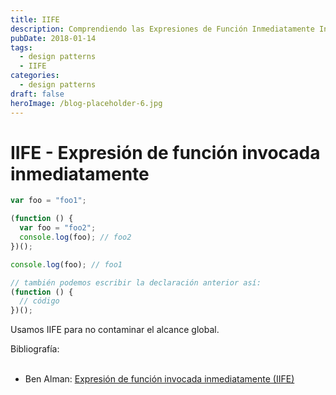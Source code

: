 ```yaml
---
title: IIFE
description: Comprendiendo las Expresiones de Función Inmediatamente Invocadas (IIFE) en JavaScript y su uso en la prevención de la contaminación del ámbito global
pubDate: 2018-01-14
tags:
  - design patterns
  - IIFE
categories:
  - design patterns
draft: false
heroImage: /blog-placeholder-6.jpg
---
```


# IIFE - Expresión de función invocada inmediatamente

```javascript
var foo = "foo1";

(function () {
  var foo = "foo2";
  console.log(foo); // foo2
})();

console.log(foo); // foo1

// también podemos escribir la declaración anterior así:
(function () {
  // código
})();
```

Usamos IIFE para no contaminar el alcance global.

<div class="bibliography">
Bibliografía: <br/><br/>

- Ben Alman: [Expresión de función invocada inmediatamente (IIFE)](http://benalman.com/news/2010/11/immediately-invoked-function-expression/)

</div>
